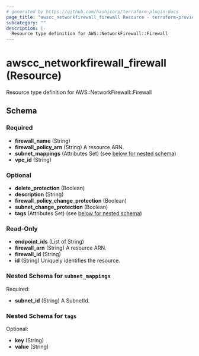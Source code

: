 ```yaml
---
# generated by https://github.com/hashicorp/terraform-plugin-docs
page_title: "awscc_networkfirewall_firewall Resource - terraform-provider-awscc"
subcategory: ""
description: |-
  Resource type definition for AWS::NetworkFirewall::Firewall
---
```


# awscc_networkfirewall_firewall (Resource)

Resource type definition for AWS::NetworkFirewall::Firewall



<!-- schema generated by tfplugindocs -->
## Schema

### Required

- **firewall_name** (String)
- **firewall_policy_arn** (String) A resource ARN.
- **subnet_mappings** (Attributes Set) (see [below for nested schema](#nestedatt--subnet_mappings))
- **vpc_id** (String)

### Optional

- **delete_protection** (Boolean)
- **description** (String)
- **firewall_policy_change_protection** (Boolean)
- **subnet_change_protection** (Boolean)
- **tags** (Attributes Set) (see [below for nested schema](#nestedatt--tags))

### Read-Only

- **endpoint_ids** (List of String)
- **firewall_arn** (String) A resource ARN.
- **firewall_id** (String)
- **id** (String) Uniquely identifies the resource.

<a id="nestedatt--subnet_mappings"></a>
### Nested Schema for `subnet_mappings`

Required:

- **subnet_id** (String) A SubnetId.


<a id="nestedatt--tags"></a>
### Nested Schema for `tags`

Optional:

- **key** (String)
- **value** (String)


